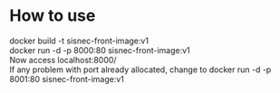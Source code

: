 # How to use
docker build -t sisnec-front-image:v1 \
docker run -d -p 8000:80 sisnec-front-image:v1 \
Now access localhost:8000/ \
If any problem with port already allocated, change to docker run -d -p 8001:80 sisnec-front-image:v1
